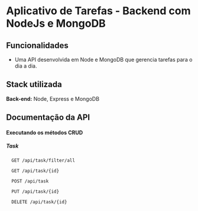 # Aplicativo de Tarefas - Backend com NodeJs e MongoDB

## Funcionalidades

- Uma API desenvolvida em Node e MongoDB que gerencia tarefas para o dia a dia.


## Stack utilizada

**Back-end:** Node, Express e MongoDB

## Documentação da API

#### Executando os métodos CRUD
##### Task

```http
  GET /api/task/filter/all
```
```http
  GET /api/task/{id}
```
```http
  POST /api/task
```
```http
  PUT /api/task/{id}
```
```http
  DELETE /api/task/{id}
```
